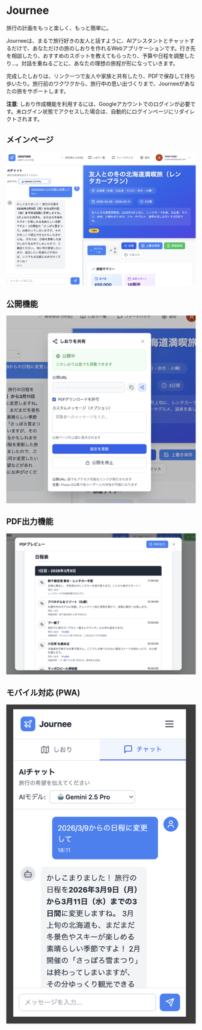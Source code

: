 # Journee

旅行の計画をもっと楽しく、もっと簡単に。

Journeeは、まるで旅行好きの友人と話すように、AIアシスタントとチャットするだけで、あなただけの旅のしおりを作れるWebアプリケーションです。行き先を相談したり、おすすめのスポットを教えてもらったり、予算や日程を調整したり…。対話を重ねるごとに、あなたの理想の旅程が形になっていきます。

完成したしおりは、リンク一つで友人や家族と共有したり、PDFで保存して持ち歩いたり。旅行前のワクワクから、旅行中の思い出づくりまで、Journeeがあなたの旅をサポートします。

**注意**: しおり作成機能を利用するには、Googleアカウントでのログインが必要です。未ログイン状態でアクセスした場合は、自動的にログインページにリダイレクトされます。

## メインページ

![](./images/2025-10-10-18-23-57.png)

## 公開機能

![](./images/2025-10-10-18-24-58.png)

## PDF出力機能

![](./images/2025-10-10-18-25-42.png)

## モバイル対応 (PWA)

![](./images/2025-10-10-18-26-56.png)
